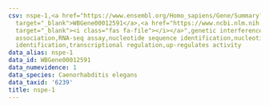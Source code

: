 ```yaml
---
csv: nspe-1,<a href="https://www.ensembl.org/Homo_sapiens/Gene/Summary?db=core;g=WBGene00012591"
  target="_blank">WBGene00012591</a>,<a href="https://www.ncbi.nlm.nih.gov/pubmed/27496166"
  target="_blank"><i class="fas fa-file"></i></a>",genetic interference,functional
  association,RNA-seq assay,nucleotide sequence identification,nucleotide sequence
  identification,transcriptional regulation,up-regulates activity
data_alias: nspe-1
data_id: WBGene00012591
data_numevidence: 1
data_species: Caenorhabditis elegans
data_taxid: '6239'
title: nspe-1
---
```

